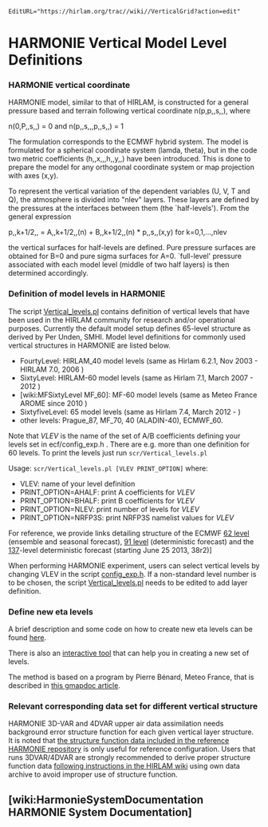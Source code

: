 ```@meta
EditURL="https://hirlam.org/trac//wiki//VerticalGrid?action=edit"
```


# HARMONIE Vertical Model Level Definitions 

### **HARMONIE vertical coordinate**
HARMONIE model, similar to that of HIRLAM, is constructed for a general pressure based and terrain following vertical coordinate n(p,p,,s,,), where

n(0,P,,s,,) = 0 and n(p,,s,,,p,,s,,) = 1

The formulation corresponds to the ECMWF hybrid system. The model is formulated for a spherical coordinate system (lamda, theta), but in the code two metric coefficients (h,,x,,,h,,y,,) have been introduced. This is done to prepare the model for any orthogonal coordinate system or map projection with axes (x,y). 

To represent the vertical variation of the dependent variables (U, V, T and Q), the atmosphere is divided into "nlev" layers. These layers are defined by the pressures at the interfaces between them (the `half-levels'). From the general expression

p,,k+1/2,, = A,,k+1/2,,(n) + B,,k+1/2,,(n) * p,,s,,(x,y)          for k=0,1,...,nlev

the vertical surfaces for half-levels are defined. Pure pressure surfaces are obtained for B=0 and pure sigma surfaces for A=0. `full-level' pressure associated with each model level (middle of two half layers) is then determined accordingly.
### **Definition of model levels in HARMONIE**
The script [Vertical_levels.pl](https://hirlam.org/trac/browser/Harmonie/scr/Vertical_levels.pl) contains definition of vertical levels that have been used in the HIRLAM community for research and/or operational purposes. Currently the default model setup defines 65-level structure as derived by Per Unden, SMHI. Model level definitions for commonly used vertical structures in HARMONIE are listed below.
 * FourtyLevel: HIRLAM_40 model levels (same as Hirlam 6.2.1, Nov 2003 - HIRLAM 7.0, 2006 )
 * SixtyLevel: HIRLAM-60 model levels (same as Hirlam 7.1, March 2007 - 2012 )
 * [wiki:MFSixtyLevel MF_60]: MF-60 model levels (same as Meteo France AROME since 2010 )
 * SixtyfiveLevel: 65 model levels (same as Hirlam 7.4, March 2012 - )
 * other levels: Prague_87, MF_70, 40 (ALADIN-40), ECMWF_60.

Note that *VLEV* is the name of the set of A/B coefficients defining your levels set in ecf/config_exp.h . There are e.g. more than one definition for 60 levels. To print the levels just run 
`scr/Vertical_levels.pl `

Usage:
` scr/Vertical_levels.pl [VLEV PRINT_OPTION] `
where:
 * VLEV: name of your level definition
 * PRINT_OPTION=AHALF: print A coefficients for *VLEV*
 * PRINT_OPTION=BHALF: print B coefficients for *VLEV*
 * PRINT_OPTION=NLEV: print number of levels for *VLEV*
 * PRINT_OPTION=NRFP3S: print NRFP3S namelist values for *VLEV*

For reference, we provide links detailing structure of the ECMWF [62 level](http://www.ecmwf.int/products/data/technical/model_levels/model_def_62.html) (ensemble and seasonal forecast), 
[91 level](https://www.ecmwf.int/en/forecasts/documentation-and-support/91-model-levels) (deterministic forecast) and the [137](https://www.ecmwf.int/en/forecasts/documentation-and-support/137-model-levels)-level deterministic forecast (starting June 25 2013, 38r2)]

When performing HARMONIE experiment, users can select vertical levels by changing VLEV in the script [config_exp.h](https://hirlam.org/trac/browser/Harmonie/ecf/config_exp.h). If a non-standard level number is to be chosen, the script [Vertical_levels.pl](https://hirlam.org/trac/browser/Harmonie/scr/Vertical_levels.pl) needs to be edited to add layer definition.

### **Define new eta levels**

A brief description and some code on how to create new eta levels can be found [here](https://hirlam.org/trac/attachment/wiki/HarmonieSystemDocumentation/VerticalGrid/New_eta.tar.gz).

There is also an [interactive tool](https://www.hirlam.org/nwptools/vlevs.html) that can help you in creating a new set of levels.


The method is based on a program by Pierre Bénard, Meteo France, that is described in [this gmapdoc article](http://www.cnrm.meteo.fr/gmapdoc//spip.php?article62).

### **Relevant corresponding data set for different vertical structure**
HARMONIE 3D-VAR and 4DVAR upper air data assimilation needs background error structure function for each given vertical layer structure. It is noted that [the structure function data included in the reference HARMONIE repository](https://hirlam.org/trac/browser/trunk/const/jb_data) is only useful for reference configuration. Users that runs 3DVAR/4DVAR are strongly recommended to derive proper structure function data [following instructions in the HIRLAM wiki](./Structurefunctions.md) using own data archive to avoid improper use of structure function.


[wiki:HarmonieSystemDocumentation HARMONIE System Documentation]
----


